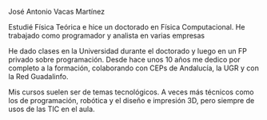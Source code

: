 José Antonio Vacas Martínez

Estudié Física Teórica e hice un  doctorado en Física Computacional. He trabajado como programador y analista en varias empresas

He dado clases en la Universidad durante el doctorado y luego en un FP privado sobre programación.  Desde hace unos 10 años me dedico por completo a la formación, colaborando con CEPs de Andalucía, la UGR y con la Red Guadalinfo.

Mis cursos suelen ser de temas tecnológicos. A veces más técnicos como los de programación, robótica y el diseño e impresión 3D,  pero siempre de usos de las TIC en el aula.